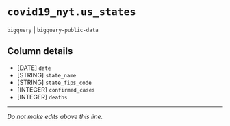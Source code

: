 # `covid19_nyt.us_states`
`bigquery` | `bigquery-public-data`

## Column details
* [DATE]      `date`
* [STRING]    `state_name`
* [STRING]    `state_fips_code`
* [INTEGER]   `confirmed_cases`
* [INTEGER]   `deaths`

-------------------------------------------------------------------------------
*Do not make edits above this line.*
